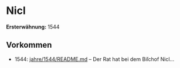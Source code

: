 # Nicl

**Ersterwähnung:** 1544

## Vorkommen
- 1544: [jahre/1544/README.md](../jahre/1544/README.md) – Der Rat hat bei dem Biſchof Nicl...
